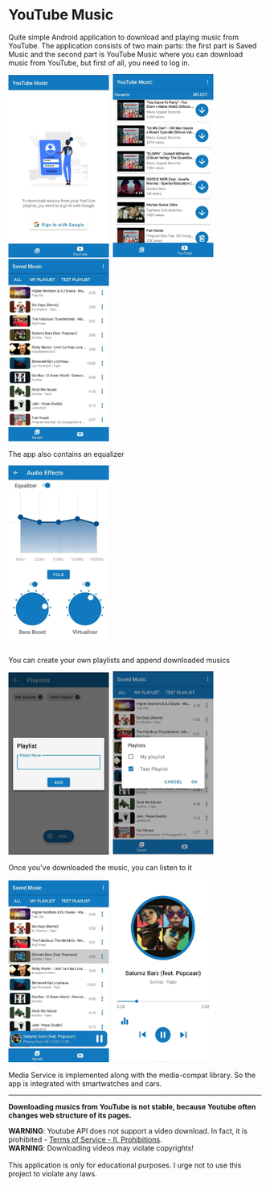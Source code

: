 # YouTube Music
Quite simple Android application to download and playing music from YouTube. 
The application consists of two main parts: the first part is Saved Music and the second part is YouTube Music where you can download music from YouTube, but first of all, you need to log in.

<img src="gitRes/6.jpg" width=200>&nbsp;
<img src="gitRes/2.jpg" width=200>&nbsp;
<img src="gitRes/1.jpg" width=200>&nbsp;

The app also contains an equalizer

<img src="gitRes/8.jpg" width=200>&nbsp;

You can create your own playlists and append downloaded musics

<img src="gitRes/7.jpg" width=200>&nbsp;
<img src="gitRes/5.jpg" width=200>&nbsp;

Once you've downloaded the music, you can listen to it

<img src="gitRes/4.jpg" width=200>&nbsp;
<img src="gitRes/9.jpg" width=200>&nbsp;

Media Service is implemented along with the media-compat library. So the app is integrated with smartwatches and cars.

--------------------------------------------------------------------------------------------------------------

**Downloading musics from YouTube is **not stable**, because Youtube often changes web structure of its pages.**

**WARNING**: Youtube API does not support a video download. In fact, it is prohibited - [Terms of Service - II. Prohibitions](https://developers.google.com/youtube/terms/api-services-terms-of-service). 
<br>**WARNING**: Downloading videos may violate copyrights! 
<br><br>This application is only for educational purposes. I urge not to use this project to violate any laws.
